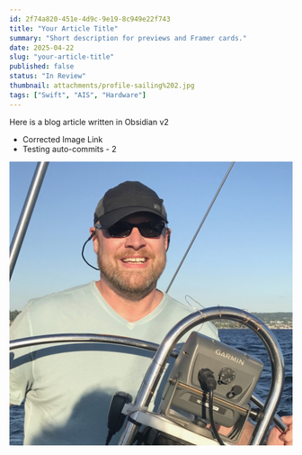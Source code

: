 ```yaml
---
id: 2f74a820-451e-4d9c-9e19-8c949e22f743
title: "Your Article Title"
summary: "Short description for previews and Framer cards."
date: 2025-04-22
slug: "your-article-title"
published: false 
status: "In Review"
thumbnail: attachments/profile-sailing%202.jpg
tags: ["Swift", "AIS", "Hardware"]
---
```


Here is a blog article written in Obsidian v2
- Corrected Image Link
- Testing auto-commits - 2

![Sailing Profile](attachments/profile-sailing%202.jpg)
